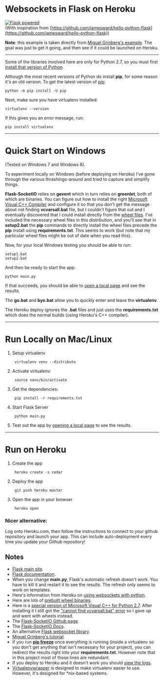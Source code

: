 Websockets in Flask on Heroku
=====================================
<a href="http://flask.pocoo.org/"><img
   src="http://flask.pocoo.org/static/badges/flask-powered.png"
   border="0"
   alt="Flask powered"
   title="Flask powered"></a><br/>
(With inspiration from [https://github.com/jamesward/hello-python-flask](https://github.com/jamesward/hello-python-flask))

**Note**: this example is taken directly from [Miguel Grinberg's example](https://github.com/miguelgrinberg/Flask-SocketIO). The goal was just to get it going, and then see if it could be launched on Heroku.

-----------
Some of the libraries involved here are only for Python 2.7, so you must first [install that version of Python](https://www.python.org/downloads/).

Although the most recent versions of Python do install **pip**, for some reason it's an old version. To get the latest version of [pip](https://pip.pypa.io/en/latest/user_guide.html):

    python -m pip install -U pip

Next, make sure you have virtualenv installed:

    virtualenv --version

If this gives you an error message, run:

    pip install virtualenv

-----------------
# Quick Start on Windows #

(Tested on Windows 7 and Windows 8).

To experiment locally on Windows (before deploying on Heroku) I've gone through the various thrashings-around and tried to capture and simplify things.

**Flask-SocketIO** relies on **gevent** which in turn relies on **greenlet**, both of which are binaries. You can figure out how to install the right [Microsoft Visual C++ Compiler](http://www.microsoft.com/en-us/download/confirmation.aspx?id=44266 "Microsoft Visual C++ Compiler") and configure it so that you don't get the message about not finding **vcvarsall.bat** file, but I couldn't figure that out and I eventually discovered that I could install directly from the [wheel files](http://wheel.readthedocs.org/en/latest/). I've included the necessary wheel files in this distribution, and you'll see that in **setup2.bat** the **pip** commands to directly install the wheel files precede the **pip** install using **requirements.txt**. This seems to work (but note that my particular wheel files might be out of date when you read this).

Now, for your local Windows testing you should be able to run:

	setup1.bat
	setup2.bat
 
And then be ready to start the app:

	python main.py

If that succeeds, you should be able to <a href="http://localhost:5000" target="_blank">open a local page</a> and see the results.

The **go.bat** and **bye.bat** allow you to quickly enter and leave the **virtualenv**.

The Heroku deploy ignores the **.bat** files and just uses the **requirements.txt** which does the normal builds (using Heroku's C++ compiler).

-----------
# Run Locally on Mac/Linux #

1. Setup virtualenv

        virtualenv venv --distribute

2. Activate virtualenv:

		source venv/bin/activate

3. Get the dependencies:

        pip install -r requirements.txt

4. Start Flask Server

        python main.py

5. Test out the app by <a href="http://localhost:5000" target="_blank">opening a local page</a> to see the results.


------------------
# Run on Heroku #

1. Create the app

        heroku create -s cedar

2. Deploy the app

        git push heroku master

3. Open the app in your browser

        heroku open

### Nicer alternative: ###
Log onto Heroku.com, then follow the instructions to connect to your github repository and launch your app. This can include auto-deployment every time you update your Github repository!

Notes
-------------
* [Flask main site](http://flask.pocoo.org/).
* [Flask documentation](http://flask.pocoo.org/docs/0.10/).
* When you change **main.py**, Flask's automatic refresh doesn't work. You have to kill it and restart it to see the results. The refresh only seems to work on templates.
* Here's information from Heroku on [using websockets with python](https://devcenter.heroku.com/articles/python-websockets).
* Here are lots of [prebuilt wheel binaries](http://www.lfd.uci.edu/~gohlke/pythonlibs/).
* Here is a [special version of Microsoft Visual C++ for Python 2.7](http://www.microsoft.com/en-us/download/details.aspx?id=44266). After installing it I still got the ["cannot find vcvarsall.bat" error](http://stackoverflow.com/questions/2817869/error-unable-to-find-vcvarsall-bat) so I gave up and went with wheels instead.
* The [Flask-SocketIO Github page](https://github.com/miguelgrinberg/Flask-SocketIO).
* The [Flask-SocketIO Docs](http://flask-socketio.readthedocs.org/en/latest/).
* An alternative [Flask websocket library](https://github.com/kennethreitz/flask-sockets).
* [Miguel Grinberg's tutorial](http://blog.miguelgrinberg.com/post/easy-websockets-with-flask-and-gevent).
* If you run [**pip freeze**](https://pip.pypa.io/en/latest/reference/pip_freeze.html) once everything is running (inside a virtualenv so you don't get anything that isn't necessary for your project), you can redirect the results right into your **requirements.txt**. However note that in this project most of those lines are redundant.
* If you deploy to Heroku and it doesn't work you should [view the logs](https://devcenter.heroku.com/articles/getting-started-with-python#view-logs).
* [Virtualenvwrapper](http://docs.python-guide.org/en/latest/dev/virtualenvs/#virtualenvwrapper) is designed to make virtualenv easier to use. However, it's designed for *nix-based systems.

